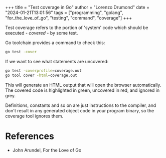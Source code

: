 +++
title = "Test coverage in Go"
author = "Lorenzo Drumond"
date = "2024-01-21T13:01:56"
tags = ["programming",  "golang",  "for_the_love_of_go",  "testing",  "command",  "coverage"]
+++


Test coverage refers to the portion of 'system' code which should be executed - _covered_ - by some test.

Go toolchain provides a command to check this:
```bash
go test -cover

```

If we want to see what statements are uncovered:
```bash
go test -coverprofile=coverage.out
go tool cover -html=coverage.out
```

This will generate an HTML output that will open the browser automatically. The covered code is highlighted in green, uncovered in red, and ignored in grey.

Definitions, constants and so on are just instructions to the compiler, and don't result in any generated object code in your program binary, so the coverage tool ignores them.

# References
- John Arundel, For the Love of Go
